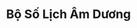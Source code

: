 ---
layout: "category-page"
title: "Bộ Số Lịch Âm Dương"
description: "Tải miễn phí file đồ hoạ vector Bộ Số Lịch Âm Dương png jpg pdf ai crd..."
permalink: "/category/bo-so-lich-am-duong/"
image: "/assets/images/affiliates.jpg"
color: "#121826"
---